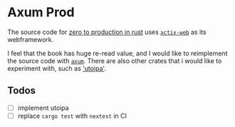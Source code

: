 # Axum Prod

The source code for [zero to production in
rust](https://www.zero2prod.com/index.html) uses
[`actix-web`](https://github.com/actix/actix-web) as its webframework.

I feel that the book has huge re-read value, and I would like to reimplement the
source code with [`axum`](https://github.com/tokio-rs/axum). There are also
other crates that i would like to experiment with, such as ['utoipa'](https://github.com/tamasfe/aide).

## Todos

- [ ] implement utoipa
- [ ] replace `cargo test` with `nextest` in CI
